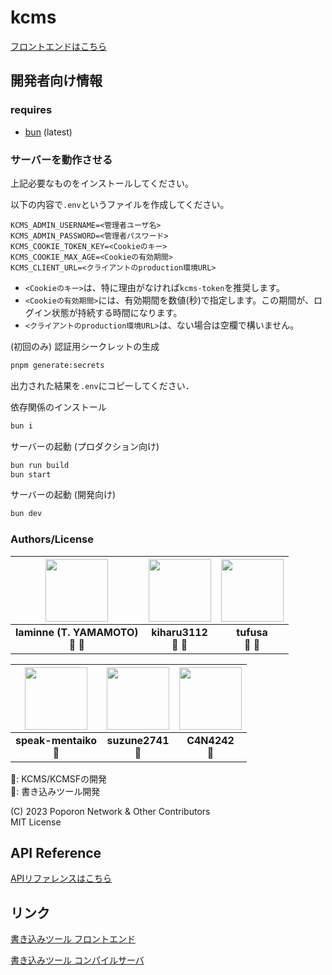 # kcms

[フロントエンドはこちら](../kcmsf/README.md)

## 開発者向け情報

### requires

- [bun](https://bun.sh/) (latest)

### サーバーを動作させる

上記必要なものをインストールしてください。

以下の内容で`.env`というファイルを作成してください。

```properties
KCMS_ADMIN_USERNAME=<管理者ユーザ名>
KCMS_ADMIN_PASSWORD=<管理者パスワード>
KCMS_COOKIE_TOKEN_KEY=<Cookieのキー>
KCMS_COOKIE_MAX_AGE=<Cookieの有効期間>
KCMS_CLIENT_URL=<クライアントのproduction環境URL>
```

- `<Cookieのキー>`は、特に理由がなければ`kcms-token`を推奨します。
- `<Cookieの有効期間>`には、有効期間を数値(秒)で指定します。この期間が、ログイン状態が持続する時間になります。
- `<クライアントのproduction環境URL>`は、ない場合は空欄で構いません。

(初回のみ) 認証用シークレットの生成
```bash
pnpm generate:secrets
```
出力された結果を`.env`にコピーしてください．

依存関係のインストール

```bash
bun i
```

サーバーの起動 (プロダクション向け)

```bash
bun run build
bun start
```

サーバーの起動 (開発向け)

```bash
bun dev
```

### Authors/License

| <img src="https://github.com/laminne.png" width="100px"> | <img src="https://github.com/kiharu3112.png" width="100px"> | <img src="https://github.com/tufusa.png" width="100px"> |
| :------------------------------------------------------: | :---------------------------------------------------------: | :-----------------------------------------------------: |
|            **laminne (T. YAMAMOTO)**<br>🔧 🦀            |                   **kiharu3112**<br>🔧 🦀                   |                   **tufusa**<br>🔧 🦀                   |

| <img src="https://github.com/speak-mentaiko.png" width="100px"> | <img src="https://github.com/suzune2741.png" width="100px"> | <img src="https://github.com/C4N4242.png" width="100px"> |
| :-------------------------------------------------------------: | :---------------------------------------------------------: | :------------------------------------------------------: |
|                    **speak-mentaiko**<br>🔧                     |                    **suzune2741**<br>🔧                     |                    **C4N4242**<br>🔧                     |

🔧: KCMS/KCMSFの開発  
🦀: 書き込みツール開発

(C) 2023 Poporon Network & Other Contributors  
MIT License

## API Reference

[APIリファレンスはこちら](/docs/api.md)

## リンク

[書き込みツール フロントエンド](https://github.com/poporonnet/kanicon-writer-front)

[書き込みツール コンパイルサーバ](https://github.com/poporonnet/kanicc)
